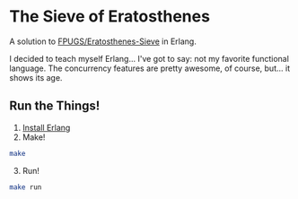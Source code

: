 # The Sieve of Eratosthenes
A solution to [FPUGS/Eratosthenes-Sieve](https://github.com/FPUGS/Eratosthenes-Sieve)
in Erlang.

I decided to teach myself Erlang... I've got to say: not my favorite functional
language. The concurrency features are pretty awesome, of course, but... it
shows its age.

## Run the Things!
1. [Install Erlang](http://www.erlang.org/)
2. Make!

  ```bash
  make
  ```
3. Run!

  ```bash
  make run
  ```

